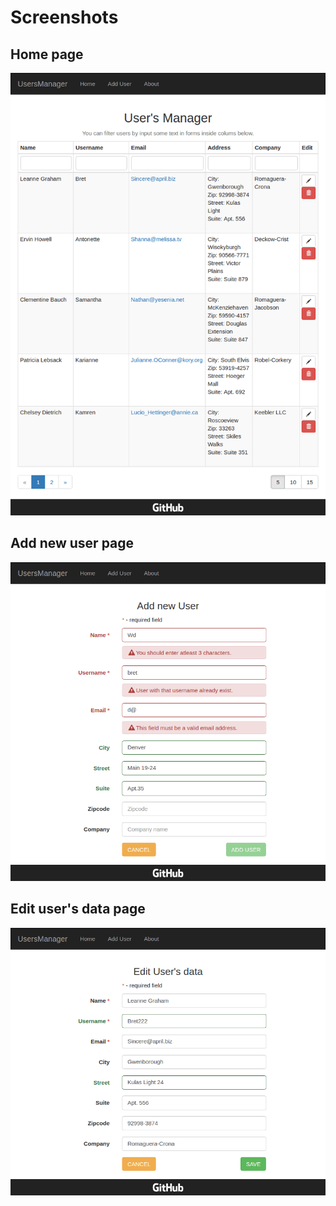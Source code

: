 # Screenshots

## Home page
![Home page](home.png "Home page")

## Add new user page
![Add new user page](add.png "Add new user page")

## Edit user's data page
![Edit user's data page](edit.png "Edit user's data page")

